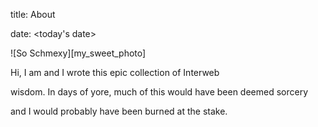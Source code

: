 title: About

date: <today's date>



![So Schmexy][my_sweet_photo]



Hi, I am <username> and I wrote this epic collection of Interweb

wisdom. In days of yore, much of this would have been deemed sorcery

and I would probably have been burned at the stake.